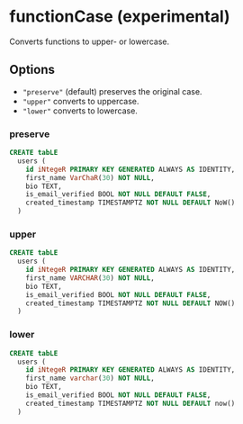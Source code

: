 # functionCase (experimental)

Converts functions to upper- or lowercase.

## Options

- `"preserve"` (default) preserves the original case.
- `"upper"` converts to uppercase.
- `"lower"` converts to lowercase.

### preserve

```sql
CREATE tabLE
  users (
    id iNtegeR PRIMARY KEY GENERATED ALWAYS AS IDENTITY,
    first_name VarChaR(30) NOT NULL,
    bio TEXT,
    is_email_verified BOOL NOT NULL DEFAULT FALSE,
    created_timestamp TIMESTAMPTZ NOT NULL DEFAULT NoW()
  )
```

### upper

```sql
CREATE tabLE
  users (
    id iNtegeR PRIMARY KEY GENERATED ALWAYS AS IDENTITY,
    first_name VARCHAR(30) NOT NULL,
    bio TEXT,
    is_email_verified BOOL NOT NULL DEFAULT FALSE,
    created_timestamp TIMESTAMPTZ NOT NULL DEFAULT NOW()
  )
```

### lower

```sql
CREATE tabLE
  users (
    id iNtegeR PRIMARY KEY GENERATED ALWAYS AS IDENTITY,
    first_name varchar(30) NOT NULL,
    bio TEXT,
    is_email_verified BOOL NOT NULL DEFAULT FALSE,
    created_timestamp TIMESTAMPTZ NOT NULL DEFAULT now()
  )
```
